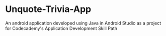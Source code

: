 # Unquote-Trivia-App
An android application developed using Java in Android Studio as a project for Codecademy's Application Development Skill Path
